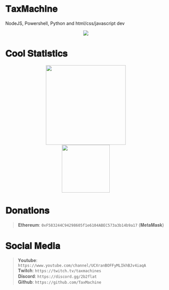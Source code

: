 # 𝐓𝐚𝐱𝐌𝐚𝐜𝐡𝐢𝐧𝐞
NodeJS, Powershell, Python and html/css/javascript dev
<div align="center">
    <img src="https://lanyard.cnrad.dev/api/795785229699645491">
</div>

# 𝐂𝐨𝐨𝐥 𝐒𝐭𝐚𝐭𝐢𝐬𝐭𝐢𝐜𝐬
<div align="center">
    <img src="https://github-readme-stats.vercel.app/api/top-langs/?username=TaxMachine&theme=prussian&custom_title=Stupid%20Languages%20i%20use" height="250" left /><br>
    <img src="https://github-readme-stats.vercel.app/api?username=TaxMachine&show_icons=true&theme=tokyonight" right height="150" />
</div>

# 𝐃𝐨𝐧𝐚𝐭𝐢𝐨𝐧𝐬
>𝐄𝐭𝐡𝐞𝐫𝐞𝐮𝐦: <code>0xF583244C94298605f1e6104ABEC573a3b14b9a17</code> (𝐌𝐞𝐭𝐚𝐌𝐚𝐬𝐤)<br>

# 𝐒𝐨𝐜𝐢𝐚𝐥 𝐌𝐞𝐝𝐢𝐚
>𝐘𝐨𝐮𝐭𝐮𝐛𝐞: ```https://www.youtube.com/channel/UCXranBOFFyMLIkhBJv4iaqA```<br>
>𝐓𝐰𝐢𝐭𝐜𝐡: ```https://twitch.tv/taxmachines```<br>
>𝐃𝐢𝐬𝐜𝐨𝐫𝐝: ```https://discord.gg/2b2flat```<br>
>𝐆𝐢𝐭𝐡𝐮𝐛: ```https://github.com/TaxMachine```<br>
